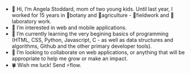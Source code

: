 - 👋 Hi, I’m Angela Stoddard, mom of two young kids. Until last year, I worked for 15 years in 🌿botany and 🐞agriculture - 🥾fieldwork  and 🔬laboratory work. 
- 👀 I’m interested in web and mobile applications.
- 🌱 I’m currently learning the very begining basics of programming (HTML, CSS, Python, Javascript, C - as well as data structures and algorithms, Github and the other primary developer tools).
- 💞️ I’m looking to collaborate on web applications, or anything that will be appropriate to help me grow or make an impact.
- 🍀 Wish me luck! Send ⚡flow.

<!--START_SECTION:waka-->
<!--END_SECTION:waka-->

<!---
astoddard514/astoddard514 is a ✨ special ✨ repository because its `README.md` (this file) appears on your GitHub profile.
You can click the Preview link to take a look at your changes.
--->

